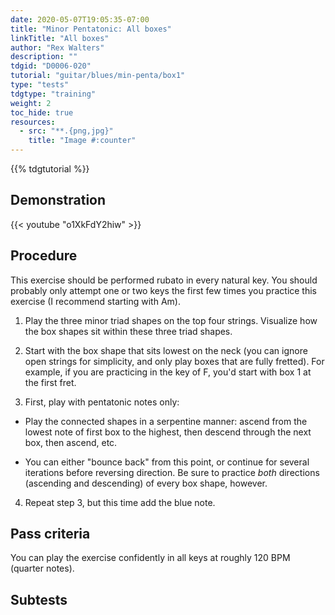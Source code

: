 ```yaml
---
date: 2020-05-07T19:05:35-07:00
title: "Minor Pentatonic: All boxes"
linkTitle: "All boxes"
author: "Rex Walters"
description: ""
tdgid: "D0006-020"
tutorial: "guitar/blues/min-penta/box1"
type: "tests"
tdgtype: "training"
weight: 2
toc_hide: true
resources:
  - src: "**.{png,jpg}"
    title: "Image #:counter"
---
```


{{% tdgtutorial %}}

## Demonstration

{{< youtube "o1XkFdY2hiw" >}}

## Procedure

This exercise should be performed rubato in every natural key. You should
probably only attempt one or two keys the first few times you practice this
exercise (I recommend starting with Am).

1. Play the three minor triad shapes on the top four strings. Visualize how the
   box shapes sit within these three triad shapes.

2. Start with the box shape that sits lowest on the neck (you can ignore open
   strings for simplicity, and only play boxes that are fully fretted). For
   example, if you are practicing in the key of F, you'd start with box 1 at the
   first fret.

3. First, play with pentatonic notes only:

  * Play the connected shapes in a serpentine manner: ascend from the lowest note
   of first box to the highest, then descend through the next box, then ascend, etc.
   
   * You can either "bounce back" from this point, or continue for several
     iterations before reversing direction. Be sure to practice _both_
     directions (ascending and descending) of every box shape, however.

4. Repeat step 3, but this time add the blue note.

## Pass criteria

You can play the exercise confidently in all keys at roughly 120 BPM (quarter notes).

## Subtests
